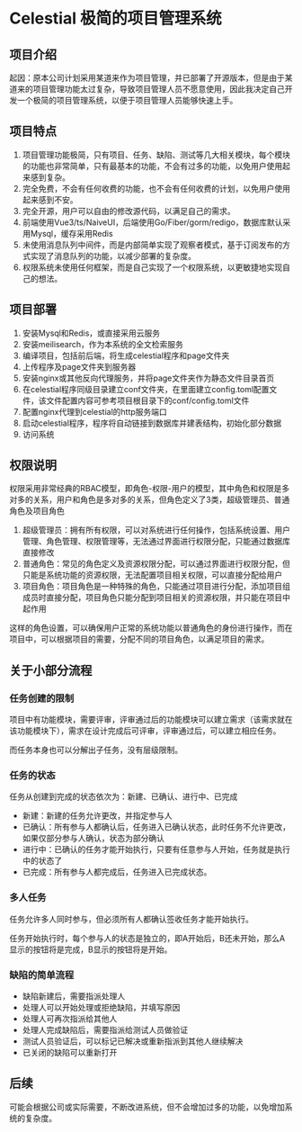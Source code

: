 # Celestial 极简的项目管理系统

## 项目介绍
起因：原本公司计划采用某道来作为项目管理，并已部署了开源版本，但是由于某道来的项目管理功能太过复杂，导致项目管理人员不愿意使用，因此我决定自己开发一个极简的项目管理系统，以便于项目管理人员能够快速上手。

## 项目特点
1. 项目管理功能极简，只有项目、任务、缺陷、测试等几大相关模块，每个模块的功能也非常简单，只有最基本的功能，不会有过多的功能，以免用户使用起来感到复杂。
2. 完全免费，不会有任何收费的功能，也不会有任何收费的计划，以免用户使用起来感到不安。
3. 完全开源，用户可以自由的修改源代码，以满足自己的需求。
4. 前端使用Vue3/ts/NaiveUI，后端使用Go/Fiber/gorm/redigo，数据库默认采用Mysql，缓存采用Redis
5. 未使用消息队列中间件，而是内部简单实现了观察者模式，基于订阅发布的方式实现了消息队列的功能，以减少部署的复杂度。
6. 权限系统未使用任何框架，而是自己实现了一个权限系统，以更敏捷地实现自己的想法。

## 项目部署
1. 安装Mysql和Redis，或直接采用云服务
2. 安装meilisearch，作为本系统的全文检索服务
2. 编译项目，包括前后端，将生成celestial程序和page文件夹
3. 上传程序及page文件夹到服务器
4. 安装nginx或其他反向代理服务，并将page文件夹作为静态文件目录首页
5. 在celestial程序同级目录建立conf文件夹，在里面建立config.toml配置文件，该文件配置内容可参考项目根目录下的conf/config.toml文件
6. 配置nginx代理到celestial的http服务端口
7. 启动celestial程序，程序将自动链接到数据库并建表结构，初始化部分数据
8. 访问系统

## 权限说明
权限采用非常经典的RBAC模型，即角色-权限-用户的模型，其中角色和权限是多对多的关系，用户和角色是多对多的关系，但角色定义了3类，超级管理员、普通角色及项目角色

1. 超级管理员：拥有所有权限，可以对系统进行任何操作，包括系统设置、用户管理、角色管理、权限管理等，无法通过界面进行权限分配，只能通过数据库直接修改
2. 普通角色：常见的角色定义及资源权限分配，可以通过界面进行权限分配，但只能是系统功能的资源权限，无法配置项目相关权限，可以直接分配给用户
3. 项目角色：项目角色是一种特殊的角色，只能通过项目进行分配，添加项目组成员时直接分配，项目角色只能分配到项目相关的资源权限，并只能在项目中起作用

这样的角色设置，可以确保用户正常的系统功能以普通角色的身份进行操作，而在项目中，可以根据项目的需要，分配不同的项目角色，以满足项目的需求。

## 关于小部分流程
### 任务创建的限制
项目中有功能模块，需要评审，评审通过后的功能模块可以建立需求（该需求就在该功能模块下），需求在设计完成后可评审，评审通过后，可以建立相应任务。

而任务本身也可以分解出子任务，没有层级限制。

### 任务的状态
任务从创建到完成的状态依次为：新建、已确认、进行中、已完成
- 新建：新建的任务允许更改，并指定参与人
- 已确认：所有参与人都确认后，任务进入已确认状态，此时任务不允许更改，如果仅部分参与人确认，状态为部分确认
- 进行中：已确认的任务才能开始执行，只要有任意参与人开始，任务就是执行中的状态了
- 已完成：所有参与人都完成后，任务进入已完成状态。

### 多人任务
任务允许多人同时参与，但必须所有人都确认签收任务才能开始执行。

任务开始执行时，每个参与人的状态是独立的，即A开始后，B还未开始，那么A显示的按钮将是完成，B显示的按钮将是开始。

### 缺陷的简单流程
- 缺陷新建后，需要指派处理人
- 处理人可以开始处理或拒绝缺陷，并填写原因
- 处理人可再次指派给其他人
- 处理人完成缺陷后，需要指派给测试人员做验证
- 测试人员验证后，可以标记已解决或重新指派到其他人继续解决
- 已关闭的缺陷可以重新打开

## 后续
可能会根据公司或实际需要，不断改进系统，但不会增加过多的功能，以免增加系统的复杂度。